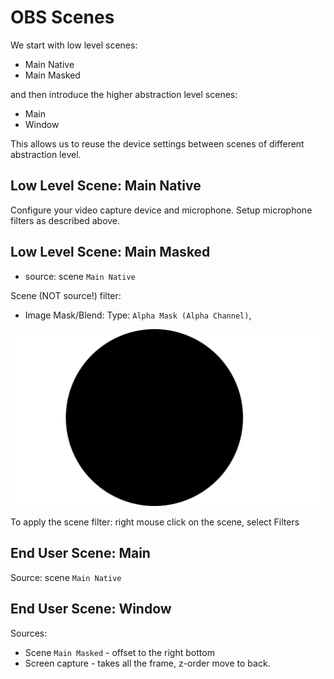# OBS Scenes

We start with low level scenes:

* Main Native
* Main Masked

and then introduce the higher abstraction level scenes:

* Main
* Window

This allows us to reuse the device settings between scenes of different
abstraction level.

## Low Level Scene: Main Native

Configure your video capture device and microphone.  Setup microphone filters
as described above.

## Low Level Scene: Main Masked

* source: scene `Main Native`

Scene (NOT source!) filter:

* Image Mask/Blend: Type: `Alpha Mask (Alpha Channel)`,

![mask-circle](./mask-circle.png)

To apply the scene filter: right mouse click on the scene, select Filters

## End User Scene: Main

Source: scene `Main Native`

## End User Scene: Window

Sources:

* Scene `Main Masked` - offset to the right bottom
* Screen capture - takes all the frame, z-order move to back.
